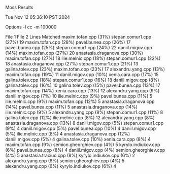 Moss Results

Tue Nov 12 05:36:10 PST 2024

Options -l cc -m 100000

File 1	File 2	Lines Matched
maxim.tofan.cpp (31%) 	stepan.comur1.cpp (27%) 	19
maxim.tofan.cpp (28%) 	pavel.bunea.cpp (26%) 	17
pavel.bunea.cpp (25%) 	stepan.comur1.cpp (24%) 	22
daniil.migov.cpp (14%) 	maxim.tofan.cpp (27%) 	20
anastasia.draganova.cpp (30%) 	maxim.tofan.cpp (27%) 	18
ilie.melnic.cpp (18%) 	stepan.comur1.cpp (22%) 	18
anastasia.draganova.cpp (27%) 	stepan.comur1.cpp (21%) 	13
galina.tolev.cpp (23%) 	maxim.tofan.cpp (23%) 	17
alexandru.yang.cpp (13%) 	maxim.tofan.cpp (19%) 	11
daniil.migov.cpp (10%) 	xenia.cara.cpp (17%) 	15
galina.tolev.cpp (18%) 	stepan.comur1.cpp (16%) 	18
daniil.migov.cpp (8%) 	galina.tolev.cpp (16%) 	10
galina.tolev.cpp (15%) 	pavel.bunea.cpp (13%) 	17
maxim.tofan.cpp (14%) 	xenia.cara.cpp (13%) 	12
alexandru.yang.cpp (9%) 	daniil.migov.cpp (7%) 	10
ilie.melnic.cpp (9%) 	pavel.bunea.cpp (11%) 	5
ilie.melnic.cpp (9%) 	maxim.tofan.cpp (12%) 	5
anastasia.draganova.cpp (14%) 	pavel.bunea.cpp (11%) 	5
anastasia.draganova.cpp (14%) 	ilie.melnic.cpp (9%) 	5
alexandru.yang.cpp (8%) 	stepan.comur1.cpp (11%) 	8
galina.tolev.cpp (12%) 	ilie.melnic.cpp (8%) 	12
alexandru.yang.cpp (8%) 	anastasia.draganova.cpp (13%) 	8
daniil.migov.cpp (5%) 	stepan.comur1.cpp (9%) 	4
daniil.migov.cpp (5%) 	pavel.bunea.cpp (10%) 	4
daniil.migov.cpp (5%) 	ilie.melnic.cpp (8%) 	4
anastasia.draganova.cpp (12%) 	daniil.migov.cpp (5%) 	4
galina.tolev.cpp (10%) 	xenia.cara.cpp (8%) 	4
maxim.tofan.cpp (9%) 	semion.gheorghiev.cpp (4%) 	5
kyrylo.indiukov.cpp (6%) 	pavel.bunea.cpp (8%) 	4
daniil.migov.cpp (4%) 	semion.gheorghiev.cpp (4%) 	5
anastasia.traciuc.cpp (8%) 	kyrylo.indiukov.cpp (6%) 	2
alexandru.yang.cpp (6%) 	semion.gheorghiev.cpp (4%) 	5
alexandru.yang.cpp (6%) 	kyrylo.indiukov.cpp (6%) 	4
